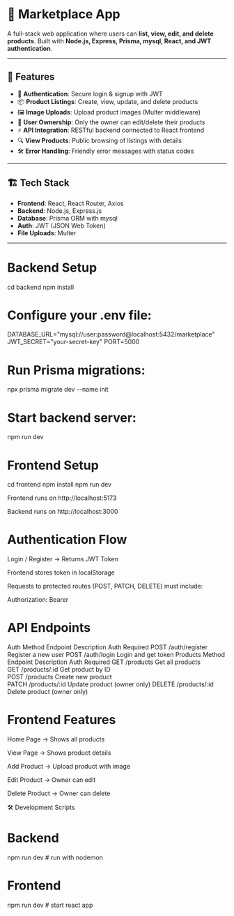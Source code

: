 # 🛒 Marketplace App  

A full-stack web application where users can **list, view, edit, and delete products**. Built with **Node.js, Express, Prisma, mysql, React, and JWT authentication**.  

---

## 🚀 Features  

- 🔐 **Authentication**: Secure login & signup with JWT  
- 📦 **Product Listings**: Create, view, update, and delete products  
- 🖼️ **Image Uploads**: Upload product images (Multer middleware)  
- 👤 **User Ownership**: Only the owner can edit/delete their products  
- ⚡ **API Integration**: RESTful backend connected to React frontend  
- 🔍 **View Products**: Public browsing of listings with details  
- 🛠️ **Error Handling**: Friendly error messages with status codes  

---

## 🏗️ Tech Stack  

- **Frontend**: React, React Router, Axios  
- **Backend**: Node.js, Express.js  
- **Database**: Prisma ORM with mysql 
- **Auth**: JWT (JSON Web Token)  
- **File Uploads**: Multer  

---

# Backend Setup
cd backend
npm install


# Configure your .env file:

DATABASE_URL="mysql://user:password@localhost:5432/marketplace"
JWT_SECRET="your-secret-key"
PORT=5000


# Run Prisma migrations:

npx prisma migrate dev --name init


# Start backend server:

npm run dev

# Frontend Setup
cd frontend
npm install
npm run dev


Frontend runs on http://localhost:5173

Backend runs on http://localhost:3000

# Authentication Flow

Login / Register → Returns JWT Token

Frontend stores token in localStorage

Requests to protected routes (POST, PATCH, DELETE) must include:

Authorization: Bearer <token>

# API Endpoints
Auth
Method	Endpoint	Description	Auth Required
POST	/auth/register	Register a new user	
POST	/auth/login	Login and get token	
Products
Method	Endpoint	Description	Auth Required
GET	/products	Get all products	
GET	/products/:id	Get product by ID	
POST	/products	Create new product	
PATCH	/products/:id	Update product (owner only)	
DELETE	/products/:id	Delete product (owner only)	
# Frontend Features

Home Page → Shows all products

View Page → Shows product details

Add Product → Upload product with image

Edit Product → Owner can edit

Delete Product → Owner can delete

🛠️ Development Scripts

# Backend

npm run dev   # run with nodemon


# Frontend

npm run dev   # start react app






